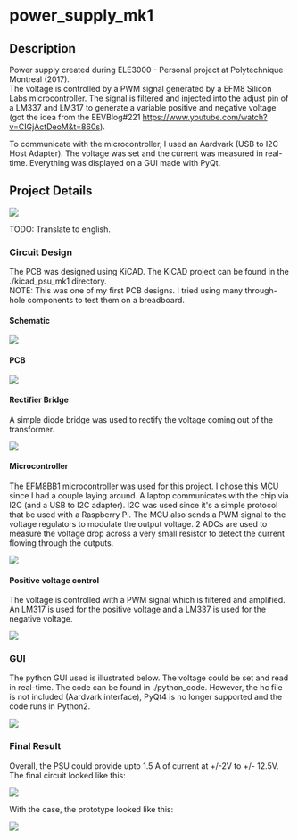 # power_supply_mk1

## Description

Power supply created during ELE3000 - Personal project at Polytechnique Montreal (2017).  
The voltage is controlled by a PWM signal generated by a EFM8 Silicon Labs microcontroller. The signal is filtered and injected into the adjust pin of a LM337 and LM317 to generate a variable positive and negative voltage (got the idea from the EEVBlog#221 https://www.youtube.com/watch?v=CIGjActDeoM&t=860s). 

To communicate with the microcontroller, I used an Aardvark (USB to I2C Host Adapter). The voltage was set and the current was measured in real-time. Everything was displayed on a GUI made with PyQt.

## Project Details

![](images/PSU_architecture.jpg)

TODO: Translate to english.

### Circuit Design

The PCB was designed using KiCAD. The KiCAD project can be found in the ./kicad_psu_mk1 directory.  
NOTE: This was one of my first PCB designs. I tried using many through-hole components to test them on a breadboard.

#### Schematic

![](images/pcb_schematic.PNG)

#### PCB

![](images/pcb_layout.PNG)

#### Rectifier Bridge

A simple diode bridge was used to rectify the voltage coming out of the transformer.

![](images/rectifier_bridge.png)

#### Microcontroller

The EFM8BB1 microcontroller was used for this project. I chose this MCU since I had a couple laying around. A laptop communicates with the chip via I2C (and a USB to I2C adapter). I2C was used since it's a simple protocol that be used with a Raspberry Pi. The MCU also sends a PWM signal to the voltage regulators to modulate the output voltage.
2 ADCs are used to measure the voltage drop across a very small resistor to detect the current flowing through the outputs.

![](images/mcu_circuit.png)

#### Positive voltage control

The voltage is controlled with a PWM signal which is filtered and amplified. An LM317 is used for the positive voltage and a LM337 is used for the negative voltage.

![](images/pos_voltage_control.png)

### GUI

The python GUI used is illustrated below. The voltage could be set and read in real-time. The code can be found in ./python_code. However, the hc file is not included (Aardvark interface), PyQt4 is no longer supported and the code runs in Python2. 

![](images/gui_pic.png)

### Final Result

Overall, the PSU could provide upto 1.5 A of current at +/-2V to +/- 12.5V. The final circuit looked like this:

![](images/pcb_layout.jpg)

With the case, the prototype looked like this:

![](images/final_case.jpg)



